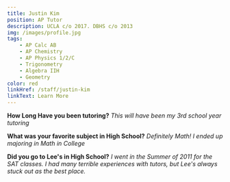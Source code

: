 ```yaml
---
title: Justin Kim
position: AP Tutor
description: UCLA c/o 2017. DBHS c/o 2013
img: /images/profile.jpg
tags:
    - AP Calc AB
    - AP Chemistry
    - AP Physics 1/2/C
    - Trigonometry
    - Algebra IIH
    - Geometry
color: red
linkHref: /staff/justin-kim
linkText: Learn More
---
```


**How Long Have you been tutoring?**
_This will have been my 3rd school year tutoring_

**What was your favorite subject in High School?**
_Definitely Math! I ended up majoring in Math in College_

**Did you go to Lee's in High School?**
_I went in the Summer of 2011 for the SAT classes. I had many terrible experiences with tutors, but Lee's always stuck out as the best place._
